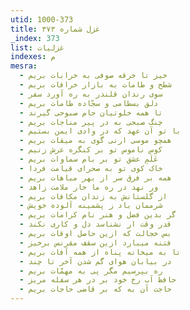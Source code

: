 ```yaml
---
utid: 1000-373
title: غزل شماره ۳۷۳
_index: 373
list: غزلیات
indexes: م
mesra:
  - خیز تا خرقه صوفی به خرابات بریم
  - شطح و طامات به بازار خرافات بریم
  - سوی رندان قلندر به ره آورد سفر
  - دلق بسطامی و سجّاده طامات بریم
  - تا همه خلوتیان جام صبوحی گیرند
  - چنگ صبحی به در پیر مناجات بریم
  - با تو آن عهد که در وادی ایمن بستیم
  - همچو موسی ارنی گوی به میقات بریم
  - کوس ناموس تو بر کنگره عرش زنیم
  - عَلَمِ عشق تو بر بام سماوات بریم
  - خاک کوی تو به صحرای قیامت فردا
  - همه بر فرق سر از بهر مباهات بریم
  - ور نهد در ره ما خار ملامت زاهد
  - از گلستانش به زندان مکافات بریم
  - شرممان باد ز پشمینه آلوده خویش
  - گر بدین فضل و هنر نام کرامات بریم
  - قدر وقت ار نشناسد دل و کاری نکند
  - بس خجالت که ازین حاصل اوقات بریم
  - فتنه میبارد ازین سقف مقرنس برخیز
  - تا به میخانه پناه از همه آفات بریم
  - در بیابان هوای گم شدن آخر تا چند
  - ره بپرسیم مگر پی به مهمّات بریم
  - حافظ آب رخ خود بر در هر سفله مریز
  - حاجت آن به که بر قاضی حاجات بریم
---
```

